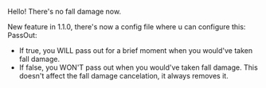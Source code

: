 Hello! There's no fall damage now.

New feature in 1.1.0, there's now a config file where u can configure this:
PassOut:
- If true, you WILL pass out for a brief moment when you would've taken fall damage.
- If false, you WON'T pass out when you would've taken fall damage.
This doesn't affect the fall damage cancelation, it always removes it.